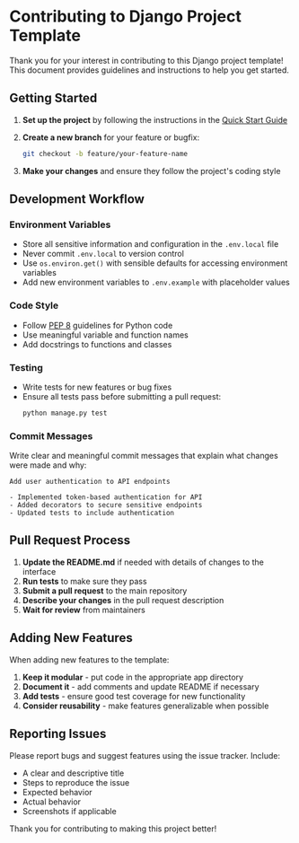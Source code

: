 # Contributing to Django Project Template

Thank you for your interest in contributing to this Django project template! This document provides guidelines and instructions to help you get started.

## Getting Started

1. **Set up the project** by following the instructions in the [Quick Start Guide](README.md#quick-start-guide)

2. **Create a new branch** for your feature or bugfix:
   ```bash
   git checkout -b feature/your-feature-name
   ```

3. **Make your changes** and ensure they follow the project's coding style

## Development Workflow

### Environment Variables

- Store all sensitive information and configuration in the `.env.local` file
- Never commit `.env.local` to version control
- Use `os.environ.get()` with sensible defaults for accessing environment variables
- Add new environment variables to `.env.example` with placeholder values

### Code Style

- Follow [PEP 8](https://www.python.org/dev/peps/pep-0008/) guidelines for Python code
- Use meaningful variable and function names
- Add docstrings to functions and classes

### Testing

- Write tests for new features or bug fixes
- Ensure all tests pass before submitting a pull request:
  ```bash
  python manage.py test
  ```

### Commit Messages

Write clear and meaningful commit messages that explain what changes were made and why:
```
Add user authentication to API endpoints

- Implemented token-based authentication for API
- Added decorators to secure sensitive endpoints
- Updated tests to include authentication
```

## Pull Request Process

1. **Update the README.md** if needed with details of changes to the interface
2. **Run tests** to make sure they pass
3. **Submit a pull request** to the main repository
4. **Describe your changes** in the pull request description
5. **Wait for review** from maintainers

## Adding New Features

When adding new features to the template:

1. **Keep it modular** - put code in the appropriate app directory
2. **Document it** - add comments and update README if necessary
3. **Add tests** - ensure good test coverage for new functionality
4. **Consider reusability** - make features generalizable when possible

## Reporting Issues

Please report bugs and suggest features using the issue tracker. Include:

- A clear and descriptive title
- Steps to reproduce the issue
- Expected behavior
- Actual behavior
- Screenshots if applicable

Thank you for contributing to making this project better!